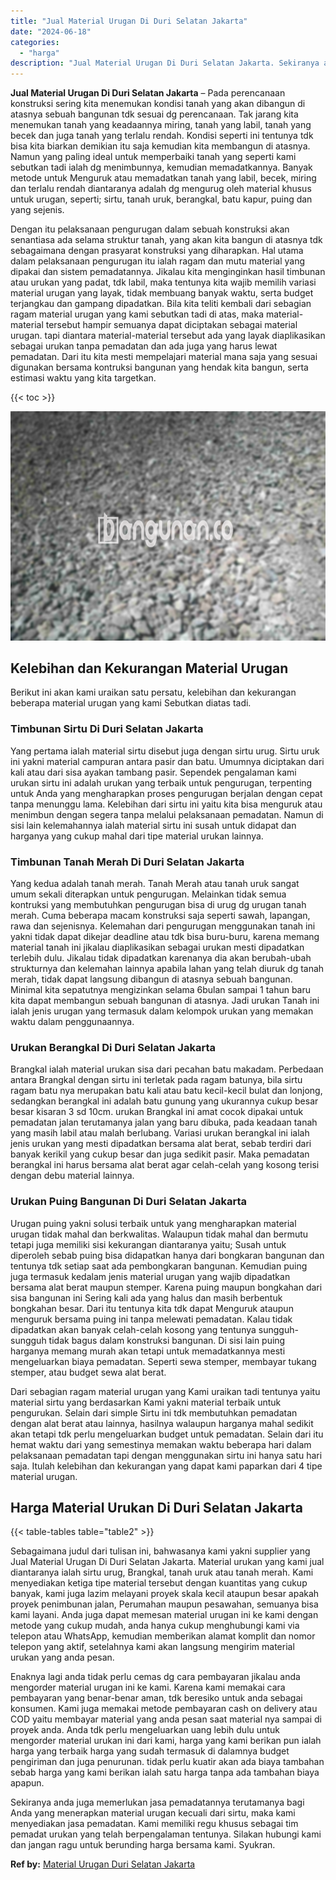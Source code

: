 ```yaml
---
title: "Jual Material Urugan Di Duri Selatan Jakarta"
date: "2024-06-18"
categories: 
  - "harga"
description: "Jual Material Urugan Di Duri Selatan Jakarta. Sekiranya anda juga memerlukan jasa pemadatannya terutamanya bagi Anda yang menerapkan material urugan kecuali..."
---
```


**Jual Material Urugan Di Duri Selatan Jakarta** – Pada perencanaan konstruksi sering kita menemukan kondisi tanah yang akan dibangun di atasnya sebuah bangunan tdk sesuai dg perencanaan. Tak jarang kita menemukan tanah yang keadaannya miring, tanah yang labil, tanah yang becek dan juga tanah yang terlalu rendah. Kondisi seperti ini tentunya tdk bisa kita biarkan demikian itu saja kemudian kita membangun di atasnya. Namun yang paling ideal untuk memperbaiki tanah yang seperti kami sebutkan tadi ialah dg menimbunnya, kemudian memadatkannya. Banyak metode untuk Menguruk atau memadatkan tanah yang labil, becek, miring dan terlalu rendah diantaranya adalah dg mengurug oleh material khusus untuk urugan, seperti; sirtu, tanah uruk, berangkal, batu kapur, puing dan yang sejenis.

Dengan itu pelaksanaan pengurugan dalam sebuah konstruksi akan senantiasa ada selama struktur tanah, yang akan kita bangun di atasnya tdk sebagaimana dengan prasyarat konstruksi yang diharapkan. Hal utama dalam pelaksanaan pengurugan itu ialah ragam dan mutu material yang dipakai dan sistem pemadatannya. Jikalau kita menginginkan hasil timbunan atau urukan yang padat, tdk labil, maka tentunya kita wajib memilih variasi material urugan yang layak, tidak membuang banyak waktu, serta budget terjangkau dan gampang dipadatkan. Bila kita teliti kembali dari sebagian ragam material urugan yang kami sebutkan tadi di atas, maka material-material tersebut hampir semuanya dapat diciptakan sebagai material urugan. tapi diantara material-material tersebut ada yang layak diaplikasikan sebagai urukan tanpa pemadatan dan ada juga yang harus lewat pemadatan. Dari itu kita mesti mempelajari material mana saja yang sesuai digunakan bersama kontruksi bangunan yang hendak kita bangun, serta estimasi waktu yang kita targetkan.

{{< toc >}}

![Jual Material Urugan Di Duri Selatan Jakarta](/images/jual-urugan-10.png)

## Kelebihan dan Kekurangan Material Urugan

Berikut ini akan kami uraikan satu persatu, kelebihan dan kekurangan beberapa material urugan yang kami Sebutkan diatas tadi.

### Timbunan Sirtu Di Duri Selatan Jakarta

Yang pertama ialah material sirtu disebut juga dengan sirtu urug. Sirtu uruk ini yakni material campuran antara pasir dan batu. Umumnya diciptakan dari kali atau dari sisa ayakan tambang pasir. Sependek pengalaman kami urukan sirtu ini adalah urukan yang terbaik untuk pengurugan, terpenting untuk Anda yang mengharapkan proses pengurugan berjalan dengan cepat tanpa menunggu lama. Kelebihan dari sirtu ini yaitu kita bisa menguruk atau menimbun dengan segera tanpa melalui pelaksanaan pemadatan. Namun di sisi lain kelemahannya ialah material sirtu ini susah untuk didapat dan harganya yang cukup mahal dari tipe material urukan lainnya.

### Timbunan Tanah Merah Di Duri Selatan Jakarta

Yang kedua adalah tanah merah. Tanah Merah atau tanah uruk sangat umum sekali diterapkan untuk pengurugan. Melainkan tidak semua kontruksi yang membutuhkan pengurugan bisa di urug dg urugan tanah merah. Cuma beberapa macam konstruksi saja seperti sawah, lapangan, rawa dan sejenisnya. Kelemahan dari pengurugan menggunakan tanah ini yakni tidak dapat dikejar deadline atau tdk bisa buru-buru, karena memang material tanah ini jikalau diaplikasikan sebagai urukan mesti dipadatkan terlebih dulu. Jikalau tidak dipadatkan karenanya dia akan berubah-ubah strukturnya dan kelemahan lainnya apabila lahan yang telah diuruk dg tanah merah, tidak dapat langsung dibangun di atasnya sebuah bangunan. Minimal kita sepatutnya mengizinkan selama 6bulan sampai 1 tahun baru kita dapat membangun sebuah bangunan di atasnya. Jadi urukan Tanah ini ialah jenis urugan yang termasuk dalam kelompok urukan yang memakan waktu dalam penggunaannya.

### Urukan Berangkal Di Duri Selatan Jakarta

Brangkal ialah material urukan sisa dari pecahan batu makadam. Perbedaan antara Brangkal dengan sirtu ini terletak pada ragam batunya, bila sirtu ragam batu nya merupakan batu kali atau batu kecil-kecil bulat dan lonjong, sedangkan berangkal ini adalah batu gunung yang ukurannya cukup besar besar kisaran 3 sd 10cm. urukan Brangkal ini amat cocok dipakai untuk pemadatan jalan terutamanya jalan yang baru dibuka, pada keadaan tanah yang masih labil atau malah berlubang. Variasi urukan berangkal ini ialah jenis urukan yang mesti dipadatkan bersama alat berat, sebab terdiri dari banyak kerikil yang cukup besar dan juga sedikit pasir. Maka pemadatan berangkal ini harus bersama alat berat agar celah-celah yang kosong terisi dengan debu material lainnya.

### Urukan Puing Bangunan Di Duri Selatan Jakarta

Urugan puing yakni solusi terbaik untuk yang mengharapkan material urugan tidak mahal dan berkwalitas. Walaupun tidak mahal dan bermutu tetapi juga memiliki sisi kekurangan diantaranya yaitu; Susah untuk diperoleh sebab puing bisa didapatkan hanya dari bongkaran bangunan dan tentunya tdk setiap saat ada pembongkaran bangunan. Kemudian puing juga termasuk kedalam jenis material urugan yang wajib dipadatkan bersama alat berat maupun stemper. Karena puing maupun bongkahan dari sisa bangunan ini Sering kali ada yang halus dan masih berbentuk bongkahan besar. Dari itu tentunya kita tdk dapat Menguruk ataupun menguruk bersama puing ini tanpa melewati pemadatan. Kalau tidak dipadatkan akan banyak celah-celah kosong yang tentunya sungguh-sungguh tidak bagus dalam konstruksi bangunan. Di sisi lain puing harganya memang murah akan tetapi untuk memadatkannya mesti mengeluarkan biaya pemadatan. Seperti sewa stemper, membayar tukang stemper, atau budget sewa alat berat.

Dari sebagian ragam material urugan yang Kami uraikan tadi tentunya yaitu material sirtu yang berdasarkan Kami yakni material terbaik untuk pengurukan. Selain dari simple Sirtu ini tdk membutuhkan pemadatan dengan alat berat atau lainnya, hasilnya walaupun harganya mahal sedikit akan tetapi tdk perlu mengeluarkan budget untuk pemadatan. Selain dari itu hemat waktu dari yang semestinya memakan waktu beberapa hari dalam pelaksanaan pemadatan tapi dengan menggunakan sirtu ini hanya satu hari saja. Itulah kelebihan dan kekurangan yang dapat kami paparkan dari 4 tipe material urugan.

## Harga Material Urukan Di Duri Selatan Jakarta

{{< table-tables table="table2" >}}

Sebagaimana judul dari tulisan ini, bahwasanya kami yakni supplier yang Jual Material Urugan Di Duri Selatan Jakarta. Material urukan yang kami jual diantaranya ialah sirtu urug, Brangkal, tanah uruk atau tanah merah. Kami menyediakan ketiga tipe material tersebut dengan kuantitas yang cukup banyak, kami juga lazim melayani proyek skala kecil ataupun besar apakah proyek penimbunan jalan, Perumahan maupun pesawahan, semuanya bisa kami layani. Anda juga dapat memesan material urugan ini ke kami dengan metode yang cukup mudah, anda hanya cukup menghubungi kami via telepon atau WhatsApp, kemudian memberikan alamat komplit dan nomor telepon yang aktif, setelahnya kami akan langsung mengirim material urukan yang anda pesan.

Enaknya lagi anda tidak perlu cemas dg cara pembayaran jikalau anda mengorder material urugan ini ke kami. Karena kami memakai cara pembayaran yang benar-benar aman, tdk beresiko untuk anda sebagai konsumen. Kami juga memakai metode pembayaran cash on delivery atau COD yaitu membayar material yang anda pesan saat material nya sampai di proyek anda. Anda tdk perlu mengeluarkan uang lebih dulu untuk mengorder material urukan ini dari kami, harga yang kami berikan pun ialah harga yang terbaik harga yang sudah termasuk di dalamnya budget pengiriman dan juga penurunan. tidak perlu kuatir akan ada biaya tambahan sebab harga yang kami berikan ialah satu harga tanpa ada tambahan biaya apapun.

Sekiranya anda juga memerlukan jasa pemadatannya terutamanya bagi Anda yang menerapkan material urugan kecuali dari sirtu, maka kami menyediakan jasa pemadatan. Kami memiliki regu khusus sebagai tim pemadat urukan yang telah berpengalaman tentunya. Silakan hubungi kami dan jangan ragu untuk berunding harga bersama kami. Syukran.

**Ref by:** [Material Urugan Duri Selatan Jakarta](https://id.wikipedia.org/wiki/Material)
